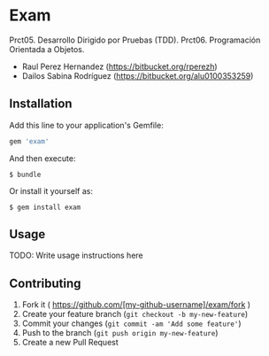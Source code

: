 # Exam

Prct05. Desarrollo Dirigido por Pruebas (TDD).
Prct06. Programación Orientada a Objetos.

* Raul Perez Hernandez (https://bitbucket.org/rperezh)
* Dailos Sabina Rodríguez (https://bitbucket.org/alu0100353259)

## Installation

Add this line to your application's Gemfile:

```ruby
gem 'exam'
```

And then execute:

    $ bundle

Or install it yourself as:

    $ gem install exam

## Usage

TODO: Write usage instructions here

## Contributing

1. Fork it ( https://github.com/[my-github-username]/exam/fork )
2. Create your feature branch (`git checkout -b my-new-feature`)
3. Commit your changes (`git commit -am 'Add some feature'`)
4. Push to the branch (`git push origin my-new-feature`)
5. Create a new Pull Request
